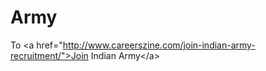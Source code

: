# Army
To &lt;a href="http://www.careerszine.com/join-indian-army-recruitment/">Join Indian Army&lt;/a>
